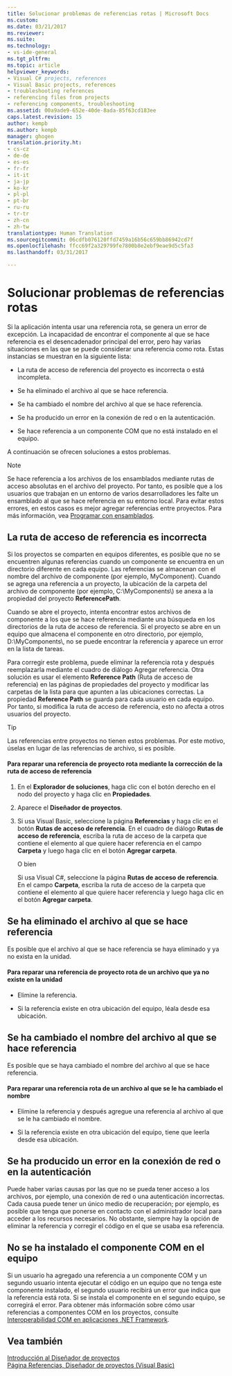 ```yaml
---
title: Solucionar problemas de referencias rotas | Microsoft Docs
ms.custom: 
ms.date: 03/21/2017
ms.reviewer: 
ms.suite: 
ms.technology:
- vs-ide-general
ms.tgt_pltfrm: 
ms.topic: article
helpviewer_keywords:
- Visual C# projects, references
- Visual Basic projects, references
- troubleshooting references
- referencing files from projects
- referencing components, troubleshooting
ms.assetid: 00a9ade9-652e-40de-8ada-85f63cd183ee
caps.latest.revision: 15
author: kempb
ms.author: kempb
manager: ghogen
translation.priority.ht:
- cs-cz
- de-de
- es-es
- fr-fr
- it-it
- ja-jp
- ko-kr
- pl-pl
- pt-br
- ru-ru
- tr-tr
- zh-cn
- zh-tw
translationtype: Human Translation
ms.sourcegitcommit: 06cdfb076120ffd7459a16b56c659bb86942cd7f
ms.openlocfilehash: ffcc69f2a329799fe7800b8e2ebf9eae9d5c5fa3
ms.lasthandoff: 03/31/2017

---
```

# <a name="troubleshoot-broken-references"></a>Solucionar problemas de referencias rotas
Si la aplicación intenta usar una referencia rota, se genera un error de excepción. La incapacidad de encontrar el componente al que se hace referencia es el desencadenador principal del error, pero hay varias situaciones en las que se puede considerar una referencia como rota. Estas instancias se muestran en la siguiente lista:  

-   La ruta de acceso de referencia del proyecto es incorrecta o está incompleta.  

-   Se ha eliminado el archivo al que se hace referencia.  

-   Se ha cambiado el nombre del archivo al que se hace referencia.  

-   Se ha producido un error en la conexión de red o en la autenticación.  

-   Se hace referencia a un componente COM que no está instalado en el equipo.  

 A continuación se ofrecen soluciones a estos problemas.  

> [!NOTE]
>  Se hace referencia a los archivos de los ensamblados mediante rutas de acceso absolutas en el archivo del proyecto. Por tanto, es posible que a los usuarios que trabajan en un entorno de varios desarrolladores les falte un ensamblado al que se hace referencia en su entorno local. Para evitar estos errores, en estos casos es mejor agregar referencias entre proyectos. Para más información, vea [Programar con ensamblados](http://msdn.microsoft.com/Library/25918b15-701d-42c7-95fc-c290d08648d6).

## <a name="reference-path-is-incorrect"></a>La ruta de acceso de referencia es incorrecta  
 Si los proyectos se comparten en equipos diferentes, es posible que no se encuentren algunas referencias cuando un componente se encuentra en un directorio diferente en cada equipo. Las referencias se almacenan con el nombre del archivo de componente (por ejemplo, MyComponent). Cuando se agrega una referencia a un proyecto, la ubicación de la carpeta del archivo de componente (por ejemplo, C:\MyComponents\\) se anexa a la propiedad del proyecto **ReferencePath**.  

 Cuando se abre el proyecto, intenta encontrar estos archivos de componente a los que se hace referencia mediante una búsqueda en los directorios de la ruta de acceso de referencia. Si el proyecto se abre en un equipo que almacena el componente en otro directorio, por ejemplo, D:\MyComponents\\, no se puede encontrar la referencia y aparece un error en la lista de tareas.  

 Para corregir este problema, puede eliminar la referencia rota y después reemplazarla mediante el cuadro de diálogo Agregar referencia. Otra solución es usar el elemento **Reference Path** (Ruta de acceso de referencia) en las páginas de propiedades del proyecto y modificar las carpetas de la lista para que apunten a las ubicaciones correctas. La propiedad **Reference Path** se guarda para cada usuario en cada equipo. Por tanto, si modifica la ruta de acceso de referencia, esto no afecta a otros usuarios del proyecto.  

> [!TIP]
>  Las referencias entre proyectos no tienen estos problemas. Por este motivo, úselas en lugar de las referencias de archivo, si es posible.  

#### <a name="to-fix-a-broken-project-reference-by-correcting-the-reference-path"></a>Para reparar una referencia de proyecto rota mediante la corrección de la ruta de acceso de referencia  

1.  En el **Explorador de soluciones**, haga clic con el botón derecho en el nodo del proyecto y haga clic en **Propiedades**.  

2.  Aparece el **Diseñador de proyectos**.  

3.  Si usa Visual Basic, seleccione la página **Referencias** y haga clic en el botón **Rutas de acceso de referencia**. En el cuadro de diálogo **Rutas de acceso de referencia**, escriba la ruta de acceso de la carpeta que contiene el elemento al que quiere hacer referencia en el campo **Carpeta** y luego haga clic en el botón **Agregar carpeta**.  

     O bien  

     Si usa Visual C#, seleccione la página **Rutas de acceso de referencia**. En el campo **Carpeta**, escriba la ruta de acceso de la carpeta que contiene el elemento al que quiere hacer referencia y luego haga clic en el botón **Agregar carpeta**.  

## <a name="referenced-file-has-been-deleted"></a>Se ha eliminado el archivo al que se hace referencia  
 Es posible que el archivo al que se hace referencia se haya eliminado y ya no exista en la unidad.  

#### <a name="to-fix-a-broken-project-reference-for-a-file-that-no-longer-exists-on-your-drive"></a>Para reparar una referencia de proyecto rota de un archivo que ya no existe en la unidad  

-   Elimine la referencia.  

-   Si la referencia existe en otra ubicación del equipo, léala desde esa ubicación.  

## <a name="referenced-file-has-been-renamed"></a>Se ha cambiado el nombre del archivo al que se hace referencia  
 Es posible que se haya cambiado el nombre del archivo al que se hace referencia.  

#### <a name="to-fix-a-broken-reference-for-a-file-that-has-been-renamed"></a>Para reparar una referencia rota de un archivo al que se le ha cambiado el nombre  

-   Elimine la referencia y después agregue una referencia al archivo al que se le ha cambiado el nombre.  

-   Si la referencia existe en otra ubicación del equipo, tiene que leerla desde esa ubicación.

## <a name="network-connection-or-authentication-has-failed"></a>Se ha producido un error en la conexión de red o en la autenticación  
 Puede haber varias causas por las que no se pueda tener acceso a los archivos, por ejemplo, una conexión de red o una autenticación incorrectas. Cada causa puede tener un único medio de recuperación; por ejemplo, es posible que tenga que ponerse en contacto con el administrador local para acceder a los recursos necesarios. No obstante, siempre hay la opción de eliminar la referencia y corregir el código en el que se usaba esa referencia.

## <a name="com-component-is-not-installed-on-computer"></a>No se ha instalado el componente COM en el equipo  
 Si un usuario ha agregado una referencia a un componente COM y un segundo usuario intenta ejecutar el código en un equipo que no tenga este componente instalado, el segundo usuario recibirá un error que indica que la referencia está rota. Si se instala el componente en el segundo equipo, se corregirá el error. Para obtener más información sobre cómo usar referencias a componentes COM en los proyectos, consulte [Interoperabilidad COM en aplicaciones .NET Framework](/dotnet/articles/visual-basic/programming-guide/com-interop/com-interoperability-in-net-framework-applications).  

## <a name="see-also"></a>Vea también  
 [Introducción al Diseñador de proyectos](http://msdn.microsoft.com/en-us/898dd854-c98d-430c-ba1b-a913ce3c73d7)   
 [Página Referencias, Diseñador de proyectos (Visual Basic)](../ide/reference/references-page-project-designer-visual-basic.md)   

